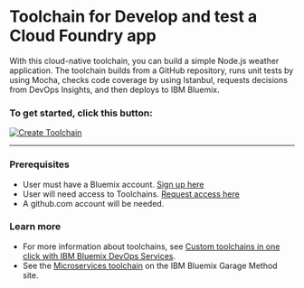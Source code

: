# Toolchain for Develop and test a Cloud Foundry app

With this cloud-native toolchain, you can build a simple Node.js weather application. The toolchain builds from a GitHub repository, runs unit tests by using Mocha, checks code coverage by using Istanbul, requests decisions from DevOps Insights, and then deploys to IBM Bluemix.

### To get started, click this button:
[![Create Toolchain](https://console.bluemix.net/devops/graphics/create_toolchain_button.png)](https://.dev-console/stage1.bluemix.net/devops/setup/deploy/)


---
### Prerequisites

* User must have a Bluemix account. [Sign up here](https://console.bluemix.net/registration/)
* User will need access to Toolchains.  [Request access here](https://console.bluemix.net/devops/)
* A github.com account will be needed.


### Learn more

* For more information about toolchains, see [Custom toolchains in one click with IBM Bluemix DevOps Services](https://developer.ibm.com/devops-services/2016/06/16/open-toolchain-with-ibm-bluemix-devops-services/).
* See the [Microservices toolchain](https://www.ibm.com/devops/method/toolchains/microservices_toolchain) on the IBM Bluemix Garage Method site.
